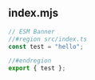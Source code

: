 ## index.mjs

```js
// ESM Banner
//#region src/index.ts
const test = "hello";

//#endregion
export { test };
```
